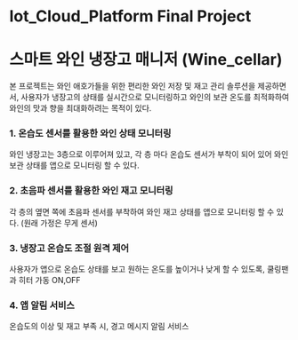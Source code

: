 # Iot_Cloud_Platform Final Project


# 스마트 와인 냉장고 매니저 (Wine_cellar)
본 프로젝트는 와인 애호가들을 위한 편리한 와인 저장 및 재고 관리 솔루션을 제공하면서, 사용자가 냉장고의 상태를 실시간으로 모니터링하고 와인의 보관 온도를 최적화하여 와인의 맛과 향을 최대화하려는 목적이 있다.
### 1. 온습도 센서를 활용한 와인 상태 모니터링
와인 냉장고는 3층으로 이루어져 있고, 각 층 마다 온습도 센서가 부착이 되어 있어 와인 보관 상태를 앱으로 모니터링 할 수 있다.
### 2. 초음파 센서를 활용한 와인 재고 모니터링
각 층의 옆면 쪽에 초음파 센서를 부착하여 와인 재고 상태를 앱으로 모니터링 할 수 있다. (원래 가정은 무게 센서)
### 3. 냉장고 온습도 조절 원격 제어
사용자가 앱으로 온습도 상태를 보고 원하는 온도를 높이거나 낮게 할 수 있도록, 쿨링팬과 히터 가동 ON,OFF
### 4. 앱 알림 서비스
온습도의 이상 및 재고 부족 시, 경고 메시지 알림 서비스






